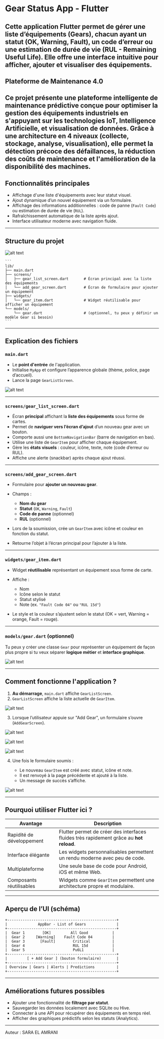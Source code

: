 # Gear Status App - Flutter
Cette application Flutter permet de **gérer une liste d’équipements (Gears)**, chacun ayant un statut (OK, Warning, Fault), un code d’erreur ou une estimation de durée de vie (RUL - Remaining Useful Life). Elle offre une interface intuitive pour **afficher, ajouter et visualiser des équipements**.
---

## Plateforme de Maintenance 4.0 
Ce projet présente une plateforme intelligente de maintenance prédictive conçue pour optimiser la gestion des équipements industriels en s'appuyant sur les technologies IoT, Intelligence Artificielle, et visualisation de données. Grâce à une architecture en 4 niveaux (collecte, stockage, analyse, visualisation), elle permet la détection précoce des défaillances, la réduction des coûts de maintenance et l'amélioration de la disponibilité des machines.
---

##  Fonctionnalités principales

*  Affichage d'une liste d'équipements avec leur statut visuel.
*  Ajout dynamique d’un nouvel équipement via un formulaire.
*  Affichage des informations additionnelles : code de panne (`Fault Code`) ou estimation de durée de vie (`RUL`).
*  Rafraîchissement automatique de la liste après ajout.
*  Interface utilisateur moderne avec navigation fluide.

---

##  Structure du projet

![alt text](captures/photo1.png)


    ```
    lib/
    ├── main.dart
    ├── screens/
    │   ├── gear_list_screen.dart       # Écran principal avec la liste des équipements
    │   └── add_gear_screen.dart        # Écran de formulaire pour ajouter un équipement
    ├── widgets/
    │   └── gear_item.dart              # Widget réutilisable pour afficher un équipement
    └── models/
        └── gear.dart                   # (optionnel, tu peux y définir un modèle Gear si besoin)
    ```

---

##  Explication des fichiers

### `main.dart`

* Le **point d'entrée** de l'application.
* Initialise `MyApp` et configure l’apparence globale (thème, police, page d’accueil).
* Lance la page `GearListScreen`.

![alt text](captures/photo2.png)

---

### `screens/gear_list_screen.dart`

* Écran **principal** affichant la **liste des équipements** sous forme de cartes.
* Permet de **naviguer vers l’écran d’ajout** d’un nouveau gear avec un bouton.
* Comporte aussi une `BottomNavigationBar` (barre de navigation en bas).
* Utilise une liste de `GearItem` pour afficher chaque équipement.
* Gère les **états visuels** : couleur, icône, texte, note (code d’erreur ou RUL).
* Affiche une alerte (snackbar) après chaque ajout réussi.

---

### `screens/add_gear_screen.dart`

* Formulaire pour **ajouter un nouveau gear**.
* Champs :

  * **Nom du gear**
  * **Statut** (`OK`, `Warning`, `Fault`)
  * **Code de panne** (optionnel)
  * **RUL** (optionnel)
* Lors de la soumission, crée un `GearItem` avec icône et couleur en fonction du statut.
* Retourne l’objet à l’écran principal pour l’ajouter à la liste.

---

### `widgets/gear_item.dart`

* Widget **réutilisable** représentant un équipement sous forme de carte.
* Affiche :

  * Nom
  * Icône selon le statut
  * Statut stylisé
  * Note (ex. `"Fault Code 04"` ou `"RUL 15d"`)
* Le style et la couleur s’ajustent selon le statut (OK = vert, Warning = orange, Fault = rouge).

---

### `models/gear.dart` (optionnel)

Tu peux y créer une classe `Gear` pour représenter un équipement de façon plus propre si tu veux séparer **logique métier** et **interface graphique**. 

![alt text](captures/photo3.png)

---

##  Comment fonctionne l'application ?

1. **Au démarrage**, `main.dart` affiche `GearListScreen`.
2. `GearListScreen` affiche la liste actuelle de `GearItem`.

![alt text](captures/photo4.png)

3. Lorsque l’utilisateur appuie sur "Add Gear", un formulaire s’ouvre (`AddGearScreen`).

![alt text](captures/photo5.png)

![alt text](captures/photo6.png)

![alt text](captures/photo7.png) 

4. Une fois le formulaire soumis :

   * Le nouveau `GearItem` est créé avec statut, icône et note.
   * Il est renvoyé à la page précédente et ajouté à la liste.
   * Un message de succès s’affiche.

![alt text](captures/photo8.png)

---

##  Pourquoi utiliser Flutter ici ?

| Avantage                     | Description                                                                             |
| ---------------------------- | --------------------------------------------------------------------------------------- |
|  Rapidité de développement | Flutter permet de créer des interfaces fluides très rapidement grâce au **hot reload**. |
|  Interface élégante        | Les widgets personnalisables permettent un rendu moderne avec peu de code.              |
|  Multiplateforme           | Une seule base de code pour Android, iOS et même Web.                                   |
|  Composants réutilisables  | Widgets comme `GearItem` permettent une architecture propre et modulaire.               |

---

##  Aperçu de l’UI (schéma)

```
+--------------------------------------------------+
|              AppBar - List of Gears              |
+--------------------------------------------------+
|  Gear 1        [OK]         All Good           |
|  Gear 2     [Warning]    Fault Code 04         |
|  Gear 3       [Fault]        Critical          |
|  Gear 4                      RUL 15d           |
|  Gear 5                      Pu6L1             |
+--------------------------------------------------+
|         [ + Add Gear ] (bouton formulaire)       |
+--------------------------------------------------+
| Overview | Gears | Alerts | Predictions          |
+--------------------------------------------------+
```

---

##  Améliorations futures possibles

*  Ajouter une fonctionnalité de **filtrage par statut**.
*  Sauvegarder les données localement avec SQLite ou Hive.
*  Connecter à une API pour récupérer des équipements en temps réel.
*  Afficher des graphiques prédictifs selon les statuts (Analytics).

---

Auteur : SARA EL AMRANI


